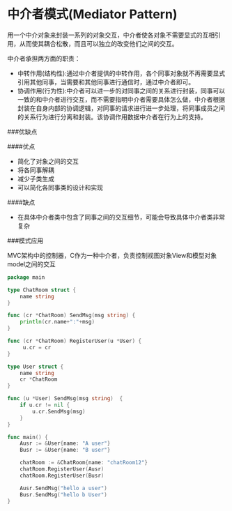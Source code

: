# 中介者模式(Mediator Pattern)
用一个中介对象来封装一系列的对象交互，中介者使各对象不需要显式的互相引用，从而使其耦合松散，而且可以独立的改变他们之间的交互。

中介者承担两方面的职责：

- 中转作用(结构性):通过中介者提供的中转作用，各个同事对象就不再需要显式引用其他同事，当需要和其他同事进行通信时，通过中介者即可。
- 协调作用(行为性):中介者可以进一步的对同事之间的关系进行封装，同事可以一致的和中介者进行交互，而不需要指明中介者需要具体怎么做，中介者根据封装在自身内部的协调逻辑，对同事的请求进行进一步处理，将同事成员之间的关系行为进行分离和封装。该协调作用数据中介者在行为上的支持。


###优缺点

####优点

- 简化了对象之间的交互
- 将各同事解耦
- 减少子类生成
- 可以简化各同事类的设计和实现

####缺点

- 在具体中介者类中包含了同事之间的交互细节，可能会导致具体中介者类非常复杂

###模式应用

 MVC架构中的控制器，C作为一种中介者，负责控制视图对象View和模型对象model之间的交互
 

```go
package main

type ChatRoom struct {
	name string
}

func (cr *ChatRoom) SendMsg(msg string) {
	println(cr.name+":"+msg)
}

func (cr *ChatRoom) RegisterUser(u *User) {
     u.cr = cr
}

type User struct {
	name string
	cr *ChatRoom
}

func (u *User) SendMsg(msg string)  {
	if u.cr != nil {
		u.cr.SendMsg(msg)
	}
}

func main() {
	Ausr := &User{name: "A user"}
	Busr := &User{name: "B user"}

	chatRoom := &ChatRoom{name: "chatRoom12"}
	chatRoom.RegisterUser(Ausr)
	chatRoom.RegisterUser(Busr)

	Ausr.SendMsg("hello a user")
	Busr.SendMsg("hello b User")
}

```






































